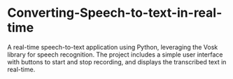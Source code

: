 # Converting-Speech-to-text-in-real-time
A real-time speech-to-text application using Python, leveraging the Vosk library for speech recognition. The project includes a simple user interface with buttons to start and stop recording, and displays the transcribed text in real-time.
